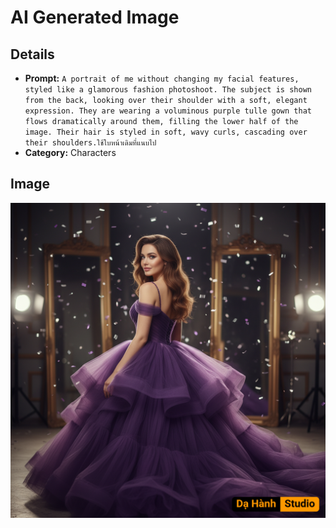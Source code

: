 # AI Generated Image

## Details
- **Prompt:** `A portrait of me without changing my facial features, styled like a glamorous fashion photoshoot. The subject is shown from the back, looking over their shoulder with a soft, elegant expression. They are wearing a voluminous purple tulle gown that flows dramatically around them, filling the lower half of the image. Their hair is styled in soft, wavy curls, cascading over their shoulders.ใช้ใบหน้าเดิมที่แนบไป`
- **Category:** Characters


## Image
![AI Generated Image](./image-2025-10-18T04-13-41-113Z-8g6v9.png)